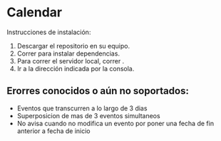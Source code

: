 # Calendar

Instrucciones de instalación:

1. Descargar el repositorio en su equipo.
2. Correr <npm install> para instalar dependencias.
3. Para correr el servidor local, correr <npm run parcel>.
4. Ir a la dirección indicada por la consola.

## Erorres conocidos o aún no soportados:
- Eventos que transcurren a lo largo de 3 dias
- Superposicion de mas de 3 eventos simultaneos
- No avisa cuando no modifica un evento por poner una fecha de fin anterior a fecha de inicio
